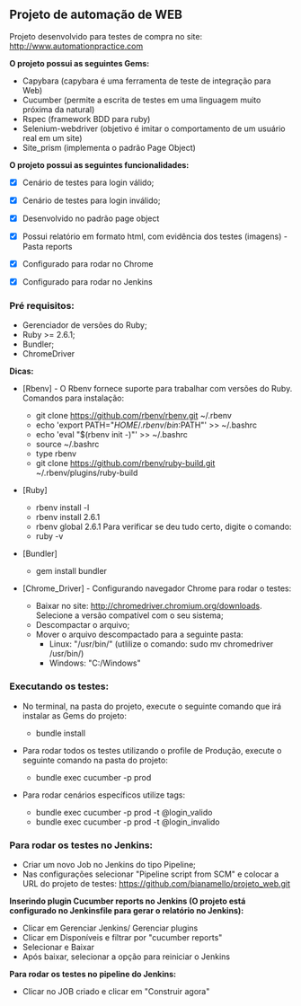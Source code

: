 ## Projeto de automação de WEB

Projeto desenvolvido para testes de compra no site: http://www.automationpractice.com

**O projeto possui as seguintes Gems:**

- Capybara (capybara é uma ferramenta de teste de integração para Web)
- Cucumber (permite a escrita de testes em uma linguagem muito próxima da natural)
- Rspec (framework BDD para ruby)
- Selenium-webdriver (objetivo é imitar o comportamento de um usuário real em um site)
- Site_prism (implementa o padrão Page Object)

**O projeto possui as seguintes funcionalidades:**
- [x] Cenário de testes para login válido;
- [x] Cenário de testes para login inválido;
- [x] Desenvolvido no padrão page object
- [x] Possui relatório em formato html, com evidência dos testes (imagens) - Pasta reports
- [x] Configurado para rodar no Chrome
- [x] Configurado para rodar no Jenkins


### Pré requisitos:

- Gerenciador de versões do Ruby;
- Ruby >= 2.6.1;
- Bundler;
- ChromeDriver

**Dicas:**

- [Rbenv] - O Rbenv fornece suporte para trabalhar com versões do Ruby. Comandos para instalação:
	- git clone https://github.com/rbenv/rbenv.git ~/.rbenv
	- echo 'export PATH="$HOME/.rbenv/bin:$PATH"' >> ~/.bashrc
	- echo 'eval "$(rbenv init -)"' >> ~/.bashrc
	- source ~/.bashrc
	- type rbenv
	- git clone https://github.com/rbenv/ruby-build.git ~/.rbenv/plugins/ruby-build

- [Ruby]
	- rbenv install -l
	- rbenv install 2.6.1
	- rbenv global 2.6.1
	Para verificar se deu tudo certo, digite o comando:
	- ruby -v

- [Bundler]
	- gem install bundler

- [Chrome_Driver] - Configurando navegador Chrome para rodar o testes:
	- Baixar no site: http://chromedriver.chromium.org/downloads. Selecione a versão compatível com o seu sistema;
	- Descompactar o arquivo;
	- Mover o arquivo descompactado para a seguinte pasta: 
		- Linux: "/usr/bin/" (utlilize o comando: sudo mv chromedriver /usr/bin/)
        - Windows: "C:/Windows"


### Executando os testes:

- No terminal, na pasta do projeto, execute o seguinte comando que irá instalar as Gems do projeto:
	- bundle install

- Para rodar todos os testes utilizando o profile de Produção, execute o seguinte comando na pasta do projeto:
	- bundle exec cucumber -p prod

- Para rodar cenários específicos utilize tags:
	- bundle exec cucumber -p prod -t @login_valido
    - bundle exec cucumber -p prod -t @login_invalido


### Para rodar os testes no Jenkins:

- Criar um novo Job no Jenkins do tipo Pipeline;
- Nas configurações selecionar "Pipeline script from SCM" e colocar a URL do projeto de testes: https://github.com/bianamello/projeto_web.git

**Inserindo plugin Cucumber reports no Jenkins (O projeto está configurado no Jenkinsfile para gerar o relatório no Jenkins):**
- Clicar em Gerenciar Jenkins/ Gerenciar plugins
- Clicar em Disponíveis e filtrar por "cucumber reports"
- Selecionar e Baixar
- Após baixar, selecionar a opção para reiniciar o Jenkins

**Para rodar os testes no pipeline do Jenkins:**
- Clicar no JOB criado e clicar em "Construir agora"